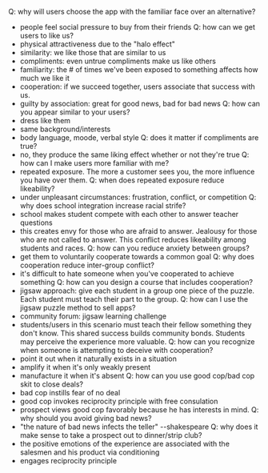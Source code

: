Q: why will users choose the app with the familiar face over an alternative?
- people feel social pressure to buy from their friends
Q: how can we get users to like us?
- physical attractiveness due to the "halo effect"
- similarity: we like those that are similar to us
- compliments: even untrue compliments make us like others
- familiarity: the # of times we've been exposed to something affects how much we like it
- cooperation: if we succeed together, users associate that success with us.
- guilty by association: great for good news, bad for bad news
Q: how can you appear similar to your users?
- dress like them
- same background/interests
- body language, moode, verbal style
Q: does it matter if compliments are true?
- no, they produce the same liking effect whether or not they're true
Q: how can I make users more familiar with me?
- repeated exposure. The more a customer sees you, the more influence you have over them.
Q: when does repeated exposure reduce likeability?
- under unpleasant circumstances: frustration, conflict, or competition
Q: why does school integration increase racial strife?
- school makes student compete with each other to answer teacher questions
- this creates envy for those who are afraid to answer. Jealousy for those who are not called to answer. This conflict reduces likeability among students and races.
Q: how can you reduce anxiety between groups?
- get them to voluntarily cooperate towards a common goal
Q: why does cooperation reduce inter-group conflict?
- it's difficult to hate someone when you've cooperated to achieve something
Q: how can you design a course that includes cooperation?
- jigsaw approach: give each student in a group one piece of the puzzle. Each student must teach their part to the group.
Q: how can I use the jigsaw puzzle method to sell apps?
- community forum: jigsaw learning challenge
- students/users in this scenario must teach their fellow something they don't know. This shared success builds community bonds. Students may perceive the experience more valuable.
Q: how can you recognize when someone is attempting to deceive with cooperation?
- point it out when it naturally exists in a situation
- amplify it when it's only weakly present
- manufacture it when it's absent
Q: how can you use good cop/bad cop skit to close deals?
- bad cop instills fear of no deal
- good cop invokes reciprocity principle with free consulation
- prospect views good cop favorably because he has interests in mind. 
Q: why should you avoid giving bad news?
- "the nature of bad news infects the teller" --shakespeare
Q: why does it make sense to take a prospect out to dinner/strip club?
- the positive emotions of the experience are associated with the salesmen and his product via conditioning
- engages reciprocity principle
